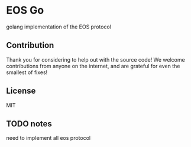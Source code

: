 EOS Go
=========================

golang implementation of the EOS protocol


Contribution
------------

Thank you for considering to help out with the source code! We welcome contributions from
anyone on the internet, and are grateful for even the smallest of fixes!

License
-------

MIT


TODO notes
-------

need to implement all eos protocol
